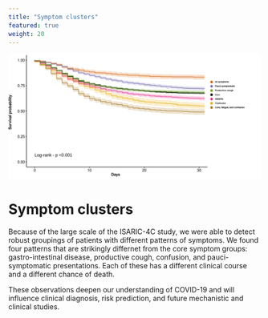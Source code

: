 ```yaml
---
title: "Symptom clusters"
featured: true
weight: 20
---
```


![Different outcomes among patients presenting with different patterns of symptoms](/img/figures/store/symptom_clusters_outcome.svg)


# Symptom clusters

Because of the large scale of the ISARIC-4C study, we were able to detect robust groupings of patients with different patterns of symptoms. We found four patterns that are strikingly differnet from the core symptom groups: gastro-intestinal disease, productive cough, confusion, and pauci-symptomatic presentations. Each of these has a different clinical course and a different chance of death.

These observations deepen our understanding of COVID-19 and will influence clinical diagnosis, risk prediction, and future mechanistic and clinical studies.


